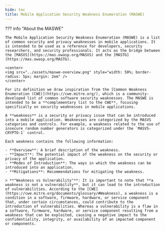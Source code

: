 ```yaml
---
hide: toc
title: Mobile Application Security Weakness Enumeration (MASWE)
---
```


??? info "About the MASWE"

    The Mobile Application Security Weakness Enumeration (MASWE) is a list of common security and privacy weaknesses in mobile applications. It is intended to be used as a reference for developers, security researchers, and security professionals. It acts as the bridge between the [MASVS](https://mas.owasp.org/MASVS) and the [MASTG](https://mas.owasp.org/MASTG).

    <center>
    <img src="../assets/maswe-overview.png" style="width: 50%; border-radius: 5px; margin: 2em" />
    </center>

    For its definition we draw inspiration from the [Common Weakness Enumeration (CWE)](https://cwe.mitre.org/), which is a community-developed list of common software security weaknesses. The MASWE is intended to be a **complementary list to the CWE**, focusing specifically on security weaknesses in mobile applications.

    A **weakness** is a security or privacy issue that can be introduced into a mobile application. Weaknesses are categorized by the MASVS categories and controls. For example, a weakness related to the use of insecure random number generators is categorized under the `MASVS-CRYPTO-1` control.

    Each weakness contains the following information:

    - **Overview**: A brief description of the weakness.
    - **Impact**: The potential impact of the weakness on the security or privacy of the application.
    - **Modes of Introduction**: The ways in which the weakness can be introduced into an application.
    - **Mitigations**: Recommendations for mitigating the weakness.

    > **"Weakness vs Vulnerability"**: It is important to note that **a weakness is not a vulnerability**, but it can lead to the introduction of vulnerabilities. According to the [CWE](https://cwe.mitre.org/documents/glossary/#Weakness), a weakness is a condition in a software, firmware, hardware, or service component that, under certain circumstances, could contribute to the introduction of vulnerabilities. Whereas a vulnerability is a flaw in a software, firmware, hardware, or service component resulting from a weakness that can be exploited, causing a negative impact to the confidentiality, integrity, or availability of an impacted component or components.
